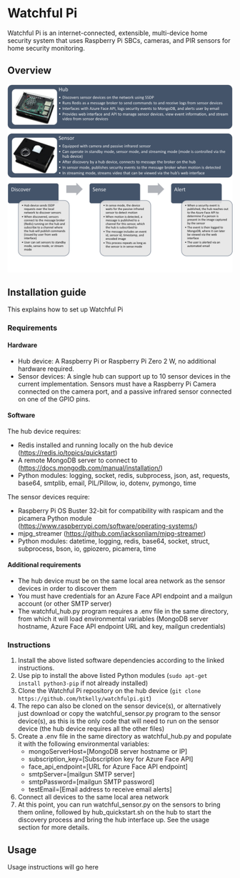 # Watchful Pi

Watchful Pi is an internet-connected, extensible, multi-device home security system that uses Raspberry Pi SBCs, cameras, and PIR sensors for home security monitoring.

## Overview

![Device description](/docs/assets/images/devices.png)
![Process description](/docs/assets/images/process.png)

## Installation guide

This explains how to set up Watchful Pi

### Requirements

#### Hardware

- Hub device: A Raspberry Pi or Raspberry Pi Zero 2 W, no additional hardware required.
- Sensor devices: A single hub can support up to 10 sensor devices in the current implementation. Sensors must have a Raspberry Pi Camera connected on the camera port, and a passive infrared sensor connected on one of the GPIO pins. 

#### Software

The hub device requires:
- Redis installed and running locally on the hub device (https://redis.io/topics/quickstart)
- A remote MongoDB server to connect to (https://docs.mongodb.com/manual/installation/)
- Python modules: logging, socket, redis, subprocess, json, ast, requests, base64, smtplib, email, PIL/Pillow, io, dotenv, pymongo, time

The sensor devices require:
- Raspberry Pi OS Buster 32-bit for compatibility with raspicam and the picamera Python module (https://www.raspberrypi.com/software/operating-systems/)
- mjpg_streamer (https://github.com/jacksonliam/mjpg-streamer)
- Python modules: datetime, logging, redis, base64, socket, struct, subprocess, bson, io, gpiozero, picamera, time

#### Additional requirements

- The hub device must be on the same local area network as the sensor devices in order to discover them
- You must have credentials for an Azure Face API endpoint and a mailgun account (or other SMTP server)
- The watchful_hub.py program requires a .env file in the same directory, from which it will load environmental variables (MongoDB server hostname, Azure Face API endpoint URL and key, mailgun credentials)

### Instructions

1. Install the above listed software dependencies according to the linked instructions.
2. Use pip to install the above listed Python modules (`sudo apt-get install python3-pip` if not already installed)
3. Clone the Watchful Pi repository on the hub device (`git clone https://github.com/htkelly/watchfulpi.git`)
4. The repo can also be cloned on the sensor device(s), or alternatively just download or copy the watchful_sensor.py program to the sensor device(s), as this is the only code that will need to run on the sensor device (the hub device requires all the other files)
5. Create a .env file in the same directory as watchful_hub.py and populate it with the following environmental variables:
   - mongoServerHost=[MongoDB server hostname or IP]
   - subscription_key=[Subscription key for Azure Face API]
   - face_api_endpoint=[URL for Azure Face API endpoint]
   - smtpServer=[mailgun SMTP server]
   - smtpPassword=[mailgun SMTP password]
   - testEmail=[Email address to receive email alerts]
6. Connect all devices to the same local area network
7. At this point, you can run watchful_sensor.py on the sensors to bring them online, followed by hub_quickstart.sh on the hub to start the discovery process and bring the hub interface up. See the usage section for more details.
  
## Usage

Usage instructions will go here
